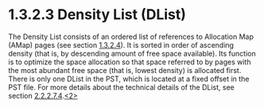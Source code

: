 <html dir="LTR" xmlns:mshelp="http://msdn.microsoft.com/mshelp" xmlns:ddue="http://ddue.schemas.microsoft.com/authoring/2003/5" xmlns:xlink="http://www.w3.org/1999/xlink" xmlns:tool="http://www.microsoft.com/tooltip">
    <head>
        <meta http-equiv="Content-Type" content="text/html; CHARSET=utf-8"></meta>
        <meta name="save" content="history"></meta>
        <title>1.3.2.3 Density List (DList)</title>
        <xml>
            <mshelp:toctitle title="1.3.2.3 Density List (DList)"></mshelp:toctitle>
            <mshelp:rltitle title="[MS-PST]: Density List (DList)"></mshelp:rltitle>
            <mshelp:keyword index="A" term="dc716741-bee6-46ea-bbb3-773e6e828fda"></mshelp:keyword>
            <mshelp:attr name="DCSext.ContentType" value="open specification"></mshelp:attr>
            <mshelp:attr name="AssetID" value="dc716741-bee6-46ea-bbb3-773e6e828fda"></mshelp:attr>
            <mshelp:attr name="TopicType" value="kbRef"></mshelp:attr>
            <mshelp:attr name="DCSext.Title" value="[MS-PST]: Density List (DList)" />
        </xml>
    </head>
    <body>
        <div id="header">
            <h1 class="heading">1.3.2.3 Density List (DList)</h1>
        </div>
        <div id="mainSection">
            <div id="mainBody">
                <div id="allHistory" class="saveHistory"></div>
                <div id="sectionSection0" class="section" name="collapseableSection">
                    

<p>The Density List consists of an ordered list of references
to Allocation Map (AMap) pages (see section <a href="2d29c497-b5d2-4fb1-b8cf-c888104362a4.md">1.3.2.4</a>). It is sorted in
order of ascending density (that is, by descending amount of free space
available). Its function is to optimize the space allocation so that space
referred to by pages with the most abundant free space (that is, lowest
density) is allocated first. There is only one DList in the PST, which is located
at a fixed offset in the PST file. For more details about the technical details
of the DList, see section <a href="41210435-5580-417f-bfa3-dbba7083b82e.md">2.2.2.7.4</a>.<a id="Appendix_A_Target_2"></a><a href="f040f8b2-f023-4ed9-94fd-de487da83ed5.html#Appendix_A_2" aria-label="Product behavior note 2">&lt;2&gt;</a></p>
                </div>
            </div>
        </div>
    </body>
</html>